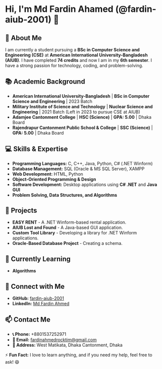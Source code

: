# Hi, I'm Md Fardin Ahamed (@fardin-aiub-2001) 👋

## 👀 About Me
I am currently a student pursuing a **BSc in Computer Science and Engineering (CSE)** at **American International University-Bangladesh (AIUB)**. I have completed **74 credits** and now I am in my **6th semester**. I have a strong passion for technology, coding, and problem-solving.

## 📚 Academic Background
- **American International University-Bangladesh** | **BSc in Computer Science and Engineering** | 2023 Batch
- **Military Institute of Science and Technology** | **Nuclear Science and Engineering** | 2021 Batch (Left in 2023 to pursue CSE at AIUB)
- **Adamjee Cantonment College** | **HSC (Science)** | **GPA: 5.00** | Dhaka Board
- **Rajendrapur Cantonment Public School & College** | **SSC (Science)** | **GPA: 5.00** | Dhaka Board

## 💻 Skills & Expertise
- **Programming Languages:** C, C++, Java, Python, C# (.NET Winform)
- **Database Management:** SQL (Oracle & MS SQL Server), XAMPP
- **Web Development:** HTML, Python
- **Object-Oriented Programming & Design**
- **Software Development:** Desktop applications using **C# .NET** and **Java GUI**
- **Problem Solving, Data Structures, and Algorithms**

## 🚀 Projects
- **EASY RENT** - A .NET Winform-based rental application.
- **AIUB Lost and Found** - A Java-based GUI application.
- **Custom Tool Library** - Developing a library for .NET Winform applications.
- **Oracle-Based Database Project** - Creating a schema.

## 🌱 Currently Learning
- **Algorithms**

## 🔗 Connect with Me
- **GitHub:** [fardin-aiub-2001](https://github.com/fardin-aiub-2001)
- **LinkedIn:** [Md Fardin Ahmed](https://www.linkedin.com/in/fardin-ahmed-5b64aa319/)

## 📫 Contact Me
- **📞 Phone:** +8801537252971
- **📧 Email:** fardinahmedrocktim@gmail.com
- **🏡 Address:** West Matikata, Dhaka Cantonment, Dhaka

⚡ **Fun Fact:** I love to learn anything, and if you need my help, feel free to ask! 😄

<!---
fardin-aiub-2001/fardin-aiub-2001 is a ✨ special ✨ repository because its `README.md` (this file) appears on your GitHub profile.
You can click the Preview link to take a look at your changes.
--->

